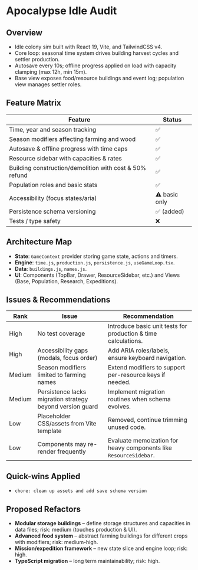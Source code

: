 # Apocalypse Idle Audit

## Overview

- Idle colony sim built with React 19, Vite, and TailwindCSS v4.
- Core loop: seasonal time system drives building harvest cycles and settler production.
- Autosave every 10s; offline progress applied on load with capacity clamping (max 12h, min 15m).
- Base view exposes food/resource buildings and event log; population view manages settler roles.

## Feature Matrix

| Feature                                                 | Status        |
| ------------------------------------------------------- | ------------- |
| Time, year and season tracking                          | ✅            |
| Season modifiers affecting farming and wood             | ✅            |
| Autosave & offline progress with time caps              | ✅            |
| Resource sidebar with capacities & rates                | ✅            |
| Building construction/demolition with cost & 50% refund | ✅            |
| Population roles and basic stats                        | ✅            |
| Accessibility (focus states/aria)                       | ⚠️ basic only |
| Persistence schema versioning                           | ✅ (added)    |
| Tests / type safety                                     | ❌            |

## Architecture Map

- **State**: `GameContext` provider storing game state, actions and timers.
- **Engine**: `time.js`, `production.js`, `persistence.js`, `useGameLoop.tsx`.
- **Data**: `buildings.js`, `names.js`.
- **UI**: Components (TopBar, Drawer, ResourceSidebar, etc.) and Views (Base, Population, Research, Expeditions).

## Issues & Recommendations

| Rank   | Issue                                                     | Recommendation                                                    |
| ------ | --------------------------------------------------------- | ----------------------------------------------------------------- |
| High   | No test coverage                                          | Introduce basic unit tests for production & time calculations.    |
| High   | Accessibility gaps (modals, focus order)                  | Add ARIA roles/labels, ensure keyboard navigation.                |
| Medium | Season modifiers limited to farming names                 | Extend modifiers to support per-resource keys if needed.          |
| Medium | Persistence lacks migration strategy beyond version guard | Implement migration routines when schema evolves.                 |
| Low    | Placeholder CSS/assets from Vite template                 | Removed, continue trimming unused code.                           |
| Low    | Components may re-render frequently                       | Evaluate memoization for heavy components like `ResourceSidebar`. |

## Quick-wins Applied

- `chore: clean up assets and add save schema version`

## Proposed Refactors

- **Modular storage buildings** – define storage structures and capacities in data files; risk: medium (touches production & UI).
- **Advanced food system** – abstract farming buildings for different crops with modifiers; risk: medium-high.
- **Mission/expedition framework** – new state slice and engine loop; risk: high.
- **TypeScript migration** – long term maintainability; risk: high.
